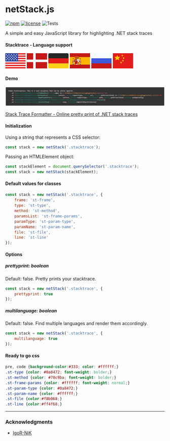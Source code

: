 # netStack.js
[![npm](https://img.shields.io/npm/v/netstack.js.svg)](https://www.npmjs.com/package/netstack.js)
[![license](https://img.shields.io/hexpm/l/plug.svg?style=flat-square)](#)
![Tests](https://github.com/elmahio/netstack.js/actions/workflows/test.yml/badge.svg)


A simple and easy JavaScript library for highlighting .NET stack traces

#### Stacktrace - Language support
[![English](images/flags/US%20-%20United%20States.svg)](#) [![Danish](images/flags/DK%20-%20Denmark.svg)](#) [![German](images/flags/DE%20-%20Germany.svg)](#) [![Spanish](images/flags/ES%20-%20Spain.svg)](#) [![Russian](images/flags/RU%20-%20Russian%20Federation.svg)](#) [![Chinese](images/flags/CN%20-%20China.svg)](#)

#### Demo
[![netStack.js - demo](images/example.jpg)](https://elmah.io/tools/stack-trace-formatter/)

[Stack Trace Formatter - Online pretty print of .NET stack traces](https://elmah.io/tools/stack-trace-formatter/)

#### Initialization
Using a string that represents a CSS selector:
```javascript
const stack = new netStack('.stacktrace');
```
Passing an HTMLElement object:
```javascript
const stackElement = document.querySelector('.stacktrace');
const stack = new netStack(stackElement);
```

#### Default values for classes
```javascript
const stack = new netStack('.stacktrace', {
    frame: 'st-frame',
    type: 'st-type',
    method: 'st-method',
    paramsList: 'st-frame-params',
    paramType: 'st-param-type',
    paramName: 'st-param-name',
    file: 'st-file',
    line: 'st-line'
});
```

#### Options
##### prettyprint: boolean
Default: false. 
Pretty prints your stacktrace.
```javascript
const stack = new netStack('.stacktrace', {
    prettyprint: true
});
```
##### multilanguage: boolean
Default: false. 
Find multiple languages and render them accordingly.
```javascript
const stack = new netStack('.stacktrace', {
    multilanguage: true
});
```

#### Ready to go css
```css
pre, code {background-color:#333; color: #ffffff;}
.st-type {color: #0a8472; font-weight: bolder;}
.st-method {color: #70c9ba; font-weight: bolder;}
.st-frame-params {color: #ffffff; font-weight: normal;}
.st-param-type {color: #0a8472;}
.st-param-name {color: #ffffff;}
.st-file {color:#f8b068;}
.st-line {color:#ff4f68;}
```

---
### Acknowledgments

* [IgoR-NiK](https://github.com/IgoR-NiK)